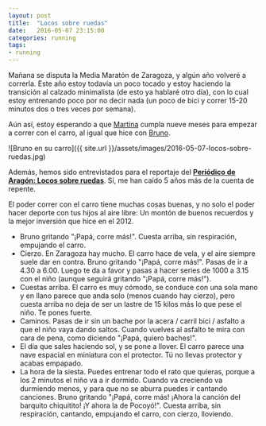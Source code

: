 ```yaml
---
layout: post
title:  "Locos sobre ruedas"
date:   2016-05-07 23:15:00
categories: running
tags:
- running
---
```


Mañana se disputa la Media Maratón de Zaragoza, y algún año volveré a correrla. Este año estoy todavía un poco tocado y estoy haciendo la transición al calzado minimalista (de esto ya hablaré otro día), con lo cual estoy entrenando poco por no decir nada (un poco de bici y correr 15-20 minutos dos o tres veces por semana).

Aún así, estoy esperando a que [Martina](https://twitter.com/martinacasasab) cumpla nueve meses para empezar a correr con el carro, al igual que hice con [Bruno](https://twitter.com/brunocasasabos). 

![Bruno en su carro]({{ site.url }}/assets/images/2016-05-07-locos-sobre-ruedas.jpg)


Además, hemos sido entrevistados para el reportaje del **[Periódico de Aragón: Locos sobre ruedas](http://www.elperiodicodearagon.com/noticias/deportes/locos-ruedas_1108547.html)**. Sí, me han caído 5 años más de la cuenta de repente.

El poder correr con el carro tiene muchas cosas buenas, y no solo el poder hacer deporte con tus hijos al aire libre: Un montón de buenos recuerdos y la mejor inversión que hice en el 2012.

* Bruno gritando "¡Papá, corre más!". Cuesta arriba, sin respiración, empujando el carro.
* Cierzo. En Zaragoza hay mucho. El carro hace de vela, y el aire siempre suele dar en contra. Bruno gritando "¡Papá, corre más!". Pasas de ir a 4.30 a 6.00. Luego te da a favor y pasas a hacer series de 1000 a 3.15 con el niño (aunque seguirá gritando "¡Papá, corre más!"). 
* Cuestas arriba. El carro es muy cómodo, se conduce con una sola mano y en llano parece que anda solo (menos cuando hay cierzo), pero cuesta arriba no deja de ser un lastre de 15 kilos más lo que pese el niño. Te pones fuerte.
* Caminos. Pasas de ir sin un bache por la acera / carril bici / asfalto a que el niño vaya dando saltos. Cuando vuelves al asfalto te mira con cara de pena, como diciendo "¡Papá, quiero baches!".
* El día que sales haciendo sol, y se pone a llover. El carro parece una nave espacial en miniatura con el protector. Tú no llevas protector y acabas empapado.
* La hora de la siesta. Puedes entrenar todo el rato que quieras, porque a los 2 minutos el niño va a ir dormido. Cuando va creciendo va durmiendo menos, y para que no se aburra puedes ir cantando canciones. Bruno gritando "¡Papá, corre más! ¡Ahora la canción del barquito chiquitito! ¡Y ahora la de Pocoyó!". Cuesta arriba, sin respiración, cantando, empujando el carro, con cierzo, lloviendo.